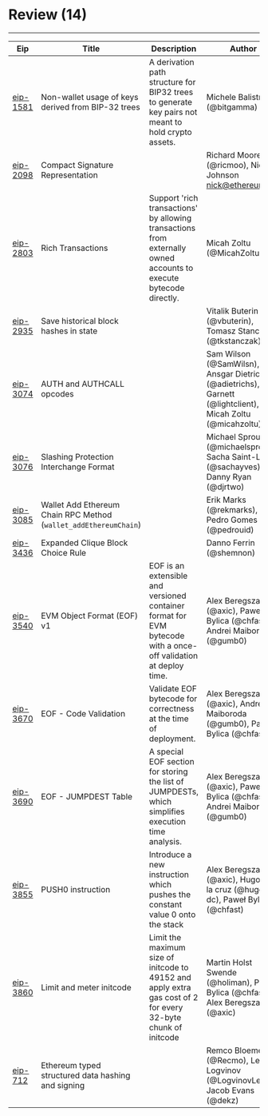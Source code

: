 
# Review (14)
---
| Eip                    | Title                                                            | Description                                                                                                       | Author                                                                                                         | Discussions to                                                                                                                            | Status | Type            | Category  | Created    |
| ---------------------- | ---------------------------------------------------------------- | ----------------------------------------------------------------------------------------------------------------- | -------------------------------------------------------------------------------------------------------------- | ----------------------------------------------------------------------------------------------------------------------------------------- | ------ | --------------- | --------- | ---------- |
| [eip-1581](./eip-1581) | Non-wallet usage of keys derived from BIP-32 trees               | A derivation path structure for BIP32 trees to generate key pairs not meant to hold crypto assets.                | Michele Balistreri (@bitgamma)                                                                                 | https://ethereum-magicians.org/t/non-wallet-usage-of-keys-derived-from-bip-32-trees/1817                                                  | Review | Standards Track | ERC       | 2018-11-13 |
| [eip-2098](./eip-2098) | Compact Signature Representation                                 |                                                                                                                   | Richard Moore (@ricmoo), Nick Johnson <nick@ethereum.org>                                                      | https://github.com/ethereum/EIPs/issues/2440                                                                                              | Review | Informational   |           | 2019-03-14 |
| [eip-2803](./eip-2803) | Rich Transactions                                                | Support 'rich transactions' by allowing transactions from externally owned accounts to execute bytecode directly. | Micah Zoltu (@MicahZoltu)                                                                                      | https://ethereum-magicians.org/t/rich-transactions-via-evm-bytecode-execution-from-externally-owned-accounts/4025                         | Review | Standards Track | Core      | 2020-07-18 |
| [eip-2935](./eip-2935) | Save historical block hashes in state                            |                                                                                                                   | Vitalik Buterin (@vbuterin), Tomasz Stanczak (@tkstanczak)                                                     | https://ethereum-magicians.org/t/eip-2935-save-historical-block-hashes-in-state/4565                                                      | Review | Standards Track | Core      | 2020-09-03 |
| [eip-3074](./eip-3074) | AUTH and AUTHCALL opcodes                                        |                                                                                                                   | Sam Wilson (@SamWilsn), Ansgar Dietrichs (@adietrichs), Matt Garnett (@lightclient), Micah Zoltu (@micahzoltu) | https://ethereum-magicians.org/t/eip-3074-sponsored-transaction-precompile/4880                                                           | Review | Standards Track | Core      | 2020-10-15 |
| [eip-3076](./eip-3076) | Slashing Protection Interchange Format                           |                                                                                                                   | Michael Sproul (@michaelsproul), Sacha Saint-Leger (@sachayves), Danny Ryan (@djrtwo)                          | https://ethereum-magicians.org/t/eip-3076-validator-client-interchange-format-slashing-protection/                                        | Review | Standards Track | Core      | 2020-10-27 |
| [eip-3085](./eip-3085) | Wallet Add Ethereum Chain RPC Method (`wallet_addEthereumChain`) |                                                                                                                   | Erik Marks (@rekmarks), Pedro Gomes (@pedrouid)                                                                | https://ethereum-magicians.org/t/eip-3085-wallet-addethereumchain/5469                                                                    | Review | Standards Track | Interface | 2020-11-01 |
| [eip-3436](./eip-3436) | Expanded Clique Block Choice Rule                                |                                                                                                                   | Danno Ferrin (@shemnon)                                                                                        | https://ethereum-magicians.org/t/eip-3436-expanded-clique-block-choice-rule/5809                                                          | Review | Standards Track | Core      | 2021-03-25 |
| [eip-3540](./eip-3540) | EVM Object Format (EOF) v1                                       | EOF is an extensible and versioned container format for EVM bytecode with a once-off validation at deploy time.   | Alex Beregszaszi (@axic), Paweł Bylica (@chfast), Andrei Maiboroda (@gumb0)                                    | https://ethereum-magicians.org/t/evm-object-format-eof/5727                                                                               | Review | Standards Track | Core      | 2021-03-16 |
| [eip-3670](./eip-3670) | EOF - Code Validation                                            | Validate EOF bytecode for correctness at the time of deployment.                                                  | Alex Beregszaszi (@axic), Andrei Maiboroda (@gumb0), Paweł Bylica (@chfast)                                    | https://ethereum-magicians.org/t/eip-3670-eof-code-validation/6693                                                                        | Review | Standards Track | Core      | 2021-06-23 |
| [eip-3690](./eip-3690) | EOF - JUMPDEST Table                                             | A special EOF section for storing the list of JUMPDESTs, which simplifies execution time analysis.                | Alex Beregszaszi (@axic), Paweł Bylica (@chfast), Andrei Maiboroda (@gumb0)                                    | https://ethereum-magicians.org/t/eip-3690-eof-jumpdest-table/6806                                                                         | Review | Standards Track | Core      | 2021-06-23 |
| [eip-3855](./eip-3855) | PUSH0 instruction                                                | Introduce a new instruction which pushes the constant value 0 onto the stack                                      | Alex Beregszaszi (@axic), Hugo De la cruz (@hugo-dc), Paweł Bylica (@chfast)                                   | https://ethereum-magicians.org/t/eip-3855-push0-instruction/7014                                                                          | Review | Standards Track | Core      | 2021-02-19 |
| [eip-3860](./eip-3860) | Limit and meter initcode                                         | Limit the maximum size of initcode to 49152 and apply extra gas cost of 2 for every 32-byte chunk of initcode     | Martin Holst Swende (@holiman), Paweł Bylica (@chfast), Alex Beregszaszi (@axic)                               | https://ethereum-magicians.org/t/eip-3860-limit-and-meter-initcode/7018                                                                   | Review | Standards Track | Core      | 2021-07-16 |
| [eip-712](./eip-712)   | Ethereum typed structured data hashing and signing               |                                                                                                                   | Remco Bloemen (@Recmo), Leonid Logvinov (@LogvinovLeon), Jacob Evans (@dekz)                                   | https://ethereum-magicians.org/t/eip-712-eth-signtypeddata-as-a-standard-for-machine-verifiable-and-human-readable-typed-data-signing/397 | Review | Standards Track | Interface | 2017-09-12 |

    